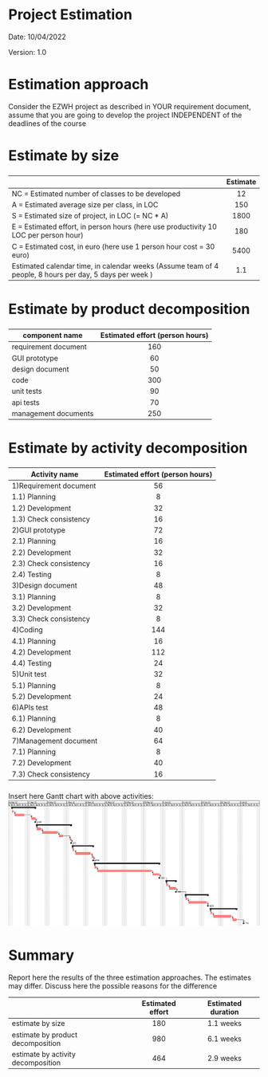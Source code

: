 # Project Estimation  
Date: 10/04/2022

Version: 1.0


# Estimation approach
Consider the EZWH  project as described in YOUR requirement document, assume that you are going to develop the project INDEPENDENT of the deadlines of the course
# Estimate by size
### 
|             | Estimate                        |             
| ----------- | :-------------------------------: |  
| NC =  Estimated number of classes to be developed   |    12 |                    
|  A = Estimated average size per class, in LOC       |         150                   | 
| S = Estimated size of project, in LOC (= NC * A) | 1800 |  
| E = Estimated effort, in person hours (here use productivity 10 LOC per person hour) | 180 |   
| C = Estimated cost, in euro (here use 1 person hour cost = 30 euro) | 5400 | 
| Estimated calendar time, in calendar weeks (Assume team of 4 people, 8 hours per day, 5 days per week ) |          1.1          |               

# Estimate by product decomposition
### 
|         component name    | Estimated effort (person hours)   |             
| ----------- | :-------------------------------: | 
|requirement document    | 160 |
| GUI prototype | 60 |
|design document | 50 |
|code |300|
| unit tests |90|
| api tests |70|
| management documents  |250|



# Estimate by activity decomposition
### 
|         Activity name    | Estimated effort (person hours)   |             
| ----------- | :-------------------------------: | 
| 1)Requirement document | 56 |
| 1.1) Planning | 8 |
| 1.2) Development | 32 |
| 1.3) Check consistency | 16 |
| 2)GUI prototype | 72 |
| 2.1) Planning | 16 |
| 2.2) Development | 32 |
| 2.3) Check consistency | 16 |
| 2.4) Testing | 8 |
| 3)Design document | 48 |
| 3.1) Planning | 8 |
| 3.2) Development | 32 |
| 3.3) Check consistency | 8 |
| 4)Coding | 144 |
| 4.1) Planning | 16 |
| 4.2) Development | 112 |
| 4.4) Testing | 24 |
| 5)Unit test | 32 |
| 5.1) Planning | 8 |
| 5.2) Development | 24 |
| 6)APIs test | 48 |
| 6.1) Planning | 8 |
| 6.2) Development | 40 |
| 7)Management document | 64 |
| 7.1) Planning | 8 |
| 7.2) Development | 40 |
| 7.3) Check consistency | 16 |


###
Insert here Gantt chart with above activities:
![Gantt_chart](Images/estimation.png)
# Summary

Report here the results of the three estimation approaches. The  estimates may differ. Discuss here the possible reasons for the difference

|             | Estimated effort                        |   Estimated duration |          
| ----------- | :-------------------------------: | :---------------:|
| estimate by size | 180 | 1.1 weeks |
| estimate by product decomposition |980| 6.1 weeks |
| estimate by activity decomposition |464| 2.9 weeks |
